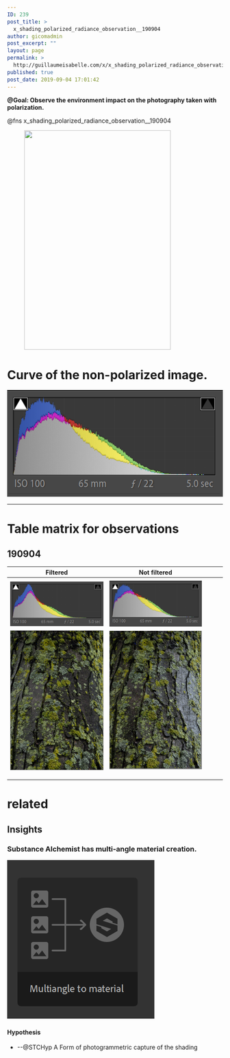 ```yaml
---
ID: 239
post_title: >
  x_shading_polarized_radiance_observation__190904
author: gicomadmin
post_excerpt: ""
layout: page
permalink: >
  http://guillaumeisabelle.com/x/x_shading_polarized_radiance_observation__190904/
published: true
post_date: 2019-09-04 17:01:42
---
```

<!-- wp:paragraph -->
<p><strong>@Goal: Observe the environment impact on the photography taken with polarization.</strong></p>
<!-- /wp:paragraph -->

<!-- wp:paragraph -->
<p>@fns x_shading_polarized_radiance_observation__190904</p>
<!-- /wp:paragraph -->

<!-- wp:image {"id":241,"width":342,"height":512} -->
<figure class="wp-block-image is-resized"><img src="http://guillaumeisabelle.com/x/wp-content/uploads/sites/2/2019/09/s__f__rgb-683x1024.png" alt="" class="wp-image-241" width="342" height="512"/></figure>
<!-- /wp:image -->

# Curve of the non-polarized image.
![](./s__n__curves.png)

----
# Table matrix for observations



## 190904

|  Filtered     | Not filtered       |       |       |       |
|  ---  |  ---  |  ---  |  ---  |  ---  |
|       |       |       |       |       |
|   ![](./img/s__f__curves.png)    |  ![](./img/s__n__curves.png)       |       |       |       |
|  ![](./img/s__f__rgb.png)     |   ![](./img/s__n__rgb.png)      |       |       |       |
|       |       |       |       |       |
|       |       |       |       |       |
|       |       |       |       |       |


# related

## Insights

### Substance Alchemist has multi-angle material creation.

![](./img/insight-substance-alchemist__has_multiangle_material_creation__190904.png)

#### Hypothesis
* --@STCHyp A Form of photogrammetric capture of the shading 
